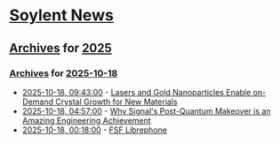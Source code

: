 # [Soylent News](../../../README.md)

## [Archives](../../index.md) for [2025](../index.md)

### [Archives](../../index.md) for [2025-10-18](index.md)

* [2025-10-18, 09:43:00](https://soylentnews.org/article.pl?sid=25/10/16/1543247&from=rss) - [Lasers and Gold Nanoparticles Enable on-Demand Crystal Growth for New Materials](https://soylentnews.org/article.pl?sid=25/10/16/1543247&from=rss)
* [2025-10-18, 04:57:00](https://soylentnews.org/article.pl?sid=25/10/16/1538252&from=rss) - [Why Signal's Post-Quantum Makeover is an Amazing Engineering Achievement](https://soylentnews.org/article.pl?sid=25/10/16/1538252&from=rss)
* [2025-10-18, 00:18:00](https://soylentnews.org/article.pl?sid=25/10/16/1534249&from=rss) - [FSF Librephone](https://soylentnews.org/article.pl?sid=25/10/16/1534249&from=rss)
